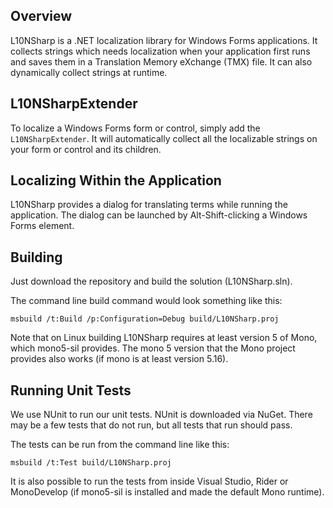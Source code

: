 ## Overview

L10NSharp is a .NET localization library for Windows Forms applications. It collects strings which needs localization when your application first runs and saves them in a Translation Memory eXchange (TMX) file. It can also dynamically collect strings at runtime.

## L10NSharpExtender

To localize a Windows Forms form or control, simply add the `L10NSharpExtender`. It will automatically collect all the localizable strings on your form or control and its children.

## Localizing Within the Application

L10NSharp provides a dialog for translating terms while running the application. The dialog can be launched by Alt-Shift-clicking a Windows Forms element.

## Building

Just download the repository and build the solution (L10NSharp.sln).

The command line build command would look something like this:

    msbuild /t:Build /p:Configuration=Debug build/L10NSharp.proj

Note that on Linux building L10NSharp requires at least version 5 of Mono, which mono5-sil provides. The mono 5 version that the Mono project provides also works (if mono is at least version 5.16).

## Running Unit Tests

We use NUnit to run our unit tests. NUnit is downloaded via NuGet.  There may be a few tests that do not run, but all tests that run should pass.

The tests can be run from the command line like this:

    msbuild /t:Test build/L10NSharp.proj

It is also possible to run the tests from inside Visual Studio, Rider or MonoDevelop (if mono5-sil is installed and made the default Mono runtime).
